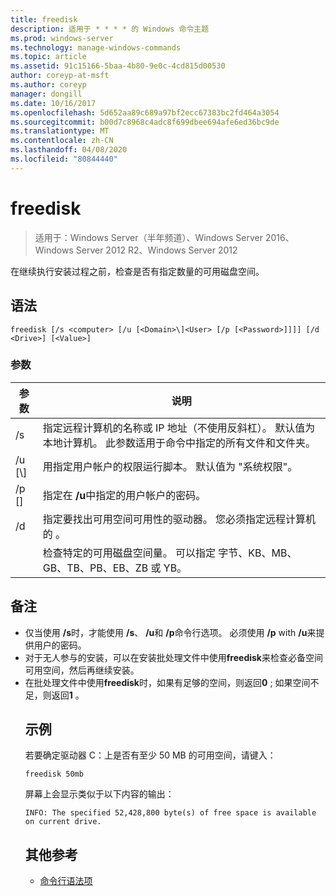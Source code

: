 ```yaml
---
title: freedisk
description: 适用于 * * * * 的 Windows 命令主题
ms.prod: windows-server
ms.technology: manage-windows-commands
ms.topic: article
ms.assetid: 91c15166-5baa-4b80-9e0c-4cd815d00530
author: coreyp-at-msft
ms.author: coreyp
manager: dongill
ms.date: 10/16/2017
ms.openlocfilehash: 5d652aa89c689a97bf2ecc67383bc2fd464a3054
ms.sourcegitcommit: b00d7c8968c4adc8f699dbee694afe6ed36bc9de
ms.translationtype: MT
ms.contentlocale: zh-CN
ms.lasthandoff: 04/08/2020
ms.locfileid: "80844440"
---
```

# <a name="freedisk"></a>freedisk

>适用于：Windows Server（半年频道）、Windows Server 2016、Windows Server 2012 R2、Windows Server 2012

在继续执行安装过程之前，检查是否有指定数量的可用磁盘空间。

## <a name="syntax"></a>语法
```
freedisk [/s <computer> [/u [<Domain>\]<User> [/p [<Password>]]]] [/d <Drive>] [<Value>]
```
### <a name="parameters"></a>参数

|       参数       |                                                                                         说明                                                                                          |
|-----------------------|----------------------------------------------------------------------------------------------------------------------------------------------------------------------------------------------|
|     /s <computer>     | 指定远程计算机的名称或 IP 地址（不使用反斜杠）。 默认值为本地计算机。 此参数适用于命令中指定的所有文件和文件夹。 |
| /u [<Domain>\\]<User> |                                            用指定用户帐户的权限运行脚本。 默认值为 "系统权限"。                                            |
|    /p [<Password>]    |                                                           指定在 **/u**中指定的用户帐户的密码。                                                            |
|      /d <Drive>       |                              指定要找出可用空间可用性的驱动器。 您必须指定远程计算机的 <Drive>。                               |
|        <Value>        |                                     检查特定的可用磁盘空间量。 可以指定 <Value>字节、KB、MB、GB、TB、PB、EB、ZB 或 YB。                                      |

## <a name="remarks"></a>备注
- 仅当使用 **/s**时，才能使用 **/s**、 **/u**和 **/p**命令行选项。 必须使用 **/p** with **/u**来提供用户的密码。
- 对于无人参与的安装，可以在安装批处理文件中使用**freedisk**来检查必备空间可用空间，然后再继续安装。
- 在批处理文件中使用**freedisk**时，如果有足够的空间，则返回**0** ; 如果空间不足，则返回**1** 。
  ## <a name="examples"></a><a name=BKMK_examples></a>示例
  若要确定驱动器 C：上是否有至少 50 MB 的可用空间，请键入：
  ```
  freedisk 50mb 
  ```
  屏幕上会显示类似于以下内容的输出：
  ```
  INFO: The specified 52,428,800 byte(s) of free space is available on current drive.
  ```
  ## <a name="additional-references"></a>其他参考
  - [命令行语法项](command-line-syntax-key.md)
